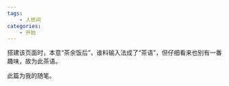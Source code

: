 ```yaml
---
tags:
    - 人世间
categories:
    - 开始
---
```


搭建该页面时，本意“茶余饭后”，谁料输入法成了“茶语”，但仔细看来也别有一番趣味，故为此茶语。

此篇为我的随笔。
